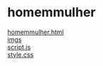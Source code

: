 # homemmulher 
<a href='https://gabrielryanft.github.io/learning/cursoemvideo/javascript/exercicios-cursoemvideo/homemmulher/homemmulher.html' target='_blank' rel='next'>homemmulher.html</a><br/>
<a href='https://gabrielryanft.github.io/learning/cursoemvideo/javascript/exercicios-cursoemvideo/homemmulher/imgs/' target='_blank' rel='next'>imgs</a><br/>
<a href='https://gabrielryanft.github.io/learning/cursoemvideo/javascript/exercicios-cursoemvideo/homemmulher/script.js' target='_blank' rel='next'>script.js</a><br/>
<a href='https://gabrielryanft.github.io/learning/cursoemvideo/javascript/exercicios-cursoemvideo/homemmulher/style.css' target='_blank' rel='next'>style.css</a><br/>
